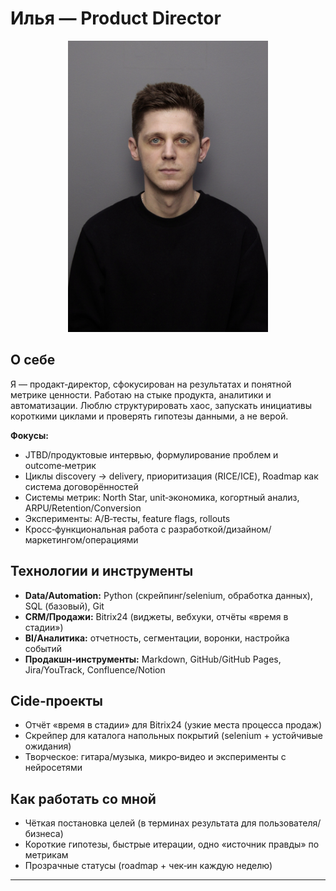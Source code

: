 # Илья — Product Director

<p align="center">
  <img src="assets/photo.jpeg" alt="Фото Ильи" width="320">
</p>

## О себе
Я — продакт‑директор, сфокусирован на результатах и понятной метрике ценности. Работаю на стыке продукта, аналитики и автоматизации. Люблю структурировать хаос, запускать инициативы короткими циклами и проверять гипотезы данными, а не верой.

**Фокусы:**
- JTBD/продуктовые интервью, формулирование проблем и outcome‑метрик
- Циклы discovery → delivery, приоритизация (RICE/ICE), Roadmap как система договорённостей
- Системы метрик: North Star, unit‑экономика, когортный анализ, ARPU/Retention/Conversion
- Эксперименты: A/B‑тесты, feature flags, rollouts
- Кросс‑функциональная работа с разработкой/дизайном/маркетингом/операциями

## Технологии и инструменты
- **Data/Automation:** Python (скрейпинг/selenium, обработка данных), SQL (базовый), Git
- **CRM/Продажи:** Bitrix24 (виджеты, вебхуки, отчёты «время в стадии»)
- **BI/Аналитика:** отчетность, сегментации, воронки, настройка событий
- **Продакшн‑инструменты:** Markdown, GitHub/GitHub Pages, Jira/YouTrack, Confluence/Notion

## Сide‑проекты
- Отчёт «время в стадии» для Bitrix24 (узкие места процесса продаж)
- Скрейпер для каталога напольных покрытий (selenium + устойчивые ожидания)
- Творческое: гитара/музыка, микро‑видео и эксперименты с нейросетями

## Как работать со мной
- Чёткая постановка целей (в терминах результата для пользователя/бизнеса)
- Короткие гипотезы, быстрые итерации, одно «источник правды» по метрикам
- Прозрачные статусы (roadmap + чек‑ин каждую неделю)

---
